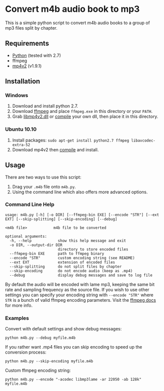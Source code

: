 # Convert m4b audio book to mp3

This is a simple python script to convert m4b audio books to a group of mp3
files split by chapter.


## Requirements

* [Python](http://www.python.org/download/) (tested with 2.7)
* ffmpeg
* [mp4v2](http://code.google.com/p/mp4v2/downloads/detail?name=mp4v2-1.9.1.tar.bz2&can=2&q=) (v1.9.1)


## Installation

### Windows

1. Download and install python 2.7.
2. Download [ffmpeg](http://ffmpeg.arrozcru.org/autobuilds/) and place `ffmpeg.exe` in this directory or your `PATH`.
3. Grab [libmp4v2.dll](https://github.com/valekhz/libmp4v2-dll/zipball/v0.1) or [compile](http://code.google.com/p/mp4v2/wiki/BuildSource) your
own dll, then place it in this directory.

### Ubuntu 10.10

1. Install packages: `sudo apt-get install python2.7 ffmpeg libavcodec-extra-52`
2. Download mp4v2 then [compile](http://code.google.com/p/mp4v2/wiki/BuildSource) and install.

## Usage

There are two ways to use this script:

1. Drag your `.m4b` file onto `m4b.py`.
2. Using the command line which also offers more advanced options.


### Command Line Help

    usage: m4b.py [-h] [-o DIR] [--ffmpeg-bin EXE] [--encode "STR"] [--ext EXT] [--skip-splitting] [--skip-encoding] [--debug]

    <m4b file>            m4b file to be converted

    optional arguments:
      -h, --help            show this help message and exit
      -o DIR, --output-dir DIR
                            directory to store encoded files
      --ffmpeg-bin EXE      path to ffmpeg binary
      --encode "STR"        custom encoding string (see README)
      --ext EXT             extension of encoded files
      --skip-splitting      do not split files by chapter
      --skip-encoding       do not encode audio (keep as .mp4)
      --debug               display debug messages and save to log file

By default the audio will be encoded with lame mp3, keeping the same bit rate and sampling frequency as the source file.
If you wish to use other settings you can specify your encoding string with `--encode "STR"` where `STR` is a bunch of
valid ffmpeg encoding parameters. Visit the [ffmpeg docs](http://www.ffmpeg.org/ffmpeg-doc.html) for more info.


### Examples

Convert with default settings and show debug messages:

    python m4b.py --debug myfile.m4b

If you rather want .mp4 files you can skip encoding to speed up the conversion process:

    python m4b.py --skip-encoding myfile.m4b

Custom ffmpeg encoding string:

    python m4b.py --encode "-acodec libmp3lame -ar 22050 -ab 128k" myfile.m4b

